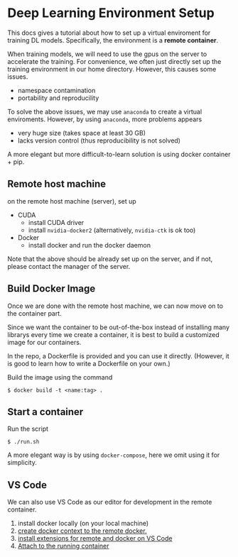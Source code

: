 # Deep Learning Environment Setup

This docs gives a tutorial about how to set up a virtual enviroment for training DL models. Specifically, the environment is a **remote container**. 

When training models, we will need to use the gpus on the server to accelerate the training. For convenience, we often just directly set up the training environment in our home directory. However, this causes some issues.
- namespace contamination
- portability and reproducility

To solve the above issues, we may use `anaconda` to create a virtual enviroments. However, by using `anaconda`, more problems appears
- very huge size (takes space at least 30 GB)
- lacks version control (thus reproducibility is not solved)

A more elegant but more difficult-to-learn solution is using docker container + pip.

## Remote host machine

on the remote host machine (server), set up
- CUDA  
    - install CUDA driver
    - install `nvidia-docker2` (alternatively, `nvidia-ctk` is ok too)
- Docker
    - install docker and run the docker daemon

Note that the above should be already set up on the server, and if not, please contact the manager of the server.

## Build Docker Image
Once we are done with the remote host machine, we can now move on to the container part.

Since we want the container to be out-of-the-box instead of installing many librarys every time we create a container, it is best to build a customized image for our containers.

In the repo, a Dockerfile is provided and you can use it directly. (However, it is good to learn how to write a Dockerfile on your own.)

Build the image using the command
```
$ docker build -t <name:tag> .
```

## Start a container

Run the script
```
$ ./run.sh
```

A more elegant way is by using `docker-compose`, here we omit using it for simplicity.

## VS Code

We can also use VS Code as our editor for development in the remote container. 
1. install docker locally (on your local machine)
2. [create docker context to the remote docker.](https://軒.net/使用-docker-context-操作遠端的-docker-機器)
3. [install extensions for remote and docker on VS Code](https://medium.com/夾縫中求生存的人類/使用visual-studio-code-遠端操作docker環境下的檔案-ebb35292a5b1)
4. [Attach to the running container](https://medium.com/夾縫中求生存的人類/使用visual-studio-code-遠端操作docker環境下的檔案-ebb35292a5b1)